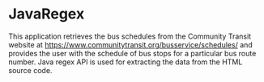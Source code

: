 # JavaRegex
This application retrieves the bus schedules from the Community Transit website at https://www.communitytransit.org/busservice/schedules/ and provides the user with the schedule of bus stops for a particular bus route number. 
Java regex API is used for extracting the data from the HTML source code.
